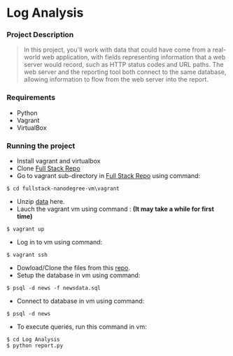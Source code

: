 Log Analysis
=========================== 

### Project Description
> In this project, you'll work with data that could have come from a real-world web application, with fields representing information that a web server would record, such as HTTP status codes and URL paths. The web server and the reporting tool both connect to the same database, allowing information to flow from the web server into the report.

### Requirements
- Python
- Vagrant
- VirtualBox

### Running the project
- Install vagrant and virtualbox
- Clone [Full Stack Repo](https://github.com/udacity/fullstack-nanodegree-vm)
- Go to vagrant sub-directory in [Full Stack Repo](https://github.com/udacity/fullstack-nanodegree-vm) using command:
```
$ cd fullstack-nanodegree-vm\vagrant
```
- Unzip [data](https://d17h27t6h515a5.cloudfront.net/topher/2016/August/57b5f748_newsdata/newsdata.zip) here.
- Lauch the vagrant vm using command : **(It may take a while for first time)**
```
$ vagrant up
```
- Log in to vm using command:
```
$ vagrant ssh
```
- Dowload/Clone the files from this [repo](https://github.com/rishabmps/Log-analysis).
- Setup the database in vm using command:
```
$ psql -d news -f newsdata.sql
```
- Connect to database in vm using command:
```
$ psql -d news
```
- To execute queries, run this command in vm: 
```
$ cd Log Analysis 
$ python report.py
```